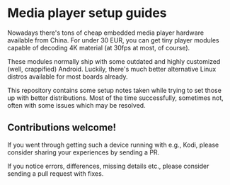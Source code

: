 # Media player setup guides

Nowadays there's tons of cheap embedded media player hardware available from China. For under 30 EUR, you can get tiny player modules capable of decoding 4K material (at 30fps at most, of course).

These modules normally ship with some outdated and highly customized (well, crappified) Android. Luckily, there's much better alternative Linux distros available for most boards already.

This repository contains some setup notes taken while trying to set those up with better distributions. Most of the time successfully, sometimes not, often with some issues which may be resolved.


## Contributions welcome!

If you went through getting such a device running with e.g., Kodi, please consider sharing your experiences by sending a PR.

If you notice errors, differences, missing details etc., please consider sending a pull request with fixes.
